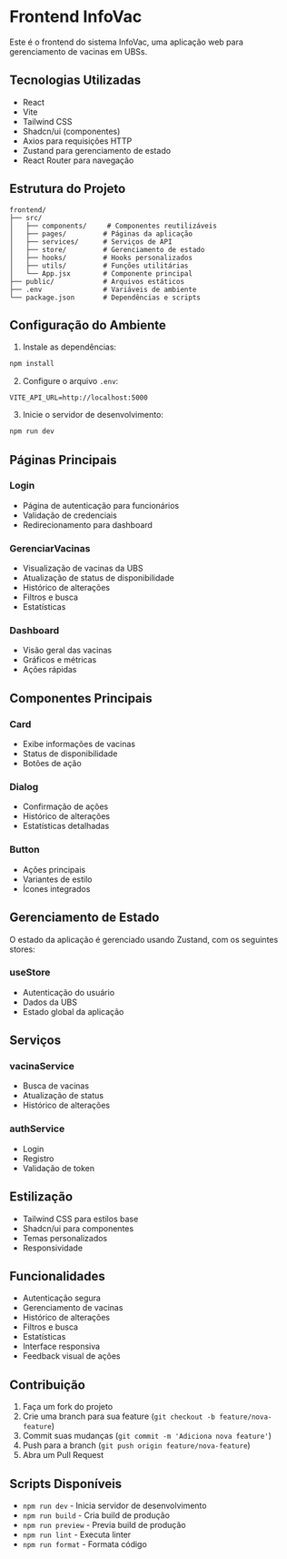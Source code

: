 # Frontend InfoVac

Este é o frontend do sistema InfoVac, uma aplicação web para gerenciamento de vacinas em UBSs.

## Tecnologias Utilizadas

- React
- Vite
- Tailwind CSS
- Shadcn/ui (componentes)
- Axios para requisições HTTP
- Zustand para gerenciamento de estado
- React Router para navegação

## Estrutura do Projeto

```
frontend/
├── src/
│   ├── components/     # Componentes reutilizáveis
│   ├── pages/         # Páginas da aplicação
│   ├── services/      # Serviços de API
│   ├── store/         # Gerenciamento de estado
│   ├── hooks/         # Hooks personalizados
│   ├── utils/         # Funções utilitárias
│   └── App.jsx        # Componente principal
├── public/            # Arquivos estáticos
├── .env               # Variáveis de ambiente
└── package.json       # Dependências e scripts
```

## Configuração do Ambiente

1. Instale as dependências:
```bash
npm install
```

2. Configure o arquivo `.env`:
```env
VITE_API_URL=http://localhost:5000
```

3. Inicie o servidor de desenvolvimento:
```bash
npm run dev
```

## Páginas Principais

### Login
- Página de autenticação para funcionários
- Validação de credenciais
- Redirecionamento para dashboard

### GerenciarVacinas
- Visualização de vacinas da UBS
- Atualização de status de disponibilidade
- Histórico de alterações
- Filtros e busca
- Estatísticas

### Dashboard
- Visão geral das vacinas
- Gráficos e métricas
- Ações rápidas

## Componentes Principais

### Card
- Exibe informações de vacinas
- Status de disponibilidade
- Botões de ação

### Dialog
- Confirmação de ações
- Histórico de alterações
- Estatísticas detalhadas

### Button
- Ações principais
- Variantes de estilo
- Ícones integrados

## Gerenciamento de Estado

O estado da aplicação é gerenciado usando Zustand, com os seguintes stores:

### useStore
- Autenticação do usuário
- Dados da UBS
- Estado global da aplicação

## Serviços

### vacinaService
- Busca de vacinas
- Atualização de status
- Histórico de alterações

### authService
- Login
- Registro
- Validação de token

## Estilização

- Tailwind CSS para estilos base
- Shadcn/ui para componentes
- Temas personalizados
- Responsividade

## Funcionalidades

- Autenticação segura
- Gerenciamento de vacinas
- Histórico de alterações
- Filtros e busca
- Estatísticas
- Interface responsiva
- Feedback visual de ações

## Contribuição

1. Faça um fork do projeto
2. Crie uma branch para sua feature (`git checkout -b feature/nova-feature`)
3. Commit suas mudanças (`git commit -m 'Adiciona nova feature'`)
4. Push para a branch (`git push origin feature/nova-feature`)
5. Abra um Pull Request

## Scripts Disponíveis

- `npm run dev` - Inicia servidor de desenvolvimento
- `npm run build` - Cria build de produção
- `npm run preview` - Previa build de produção
- `npm run lint` - Executa linter
- `npm run format` - Formata código
